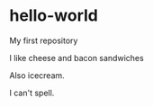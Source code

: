# hello-world
My first repository

I like cheese and bacon sandwiches

Also icecream.

I can't spell.
